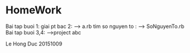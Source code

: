 # HomeWork
Bai tap buoi 1:
 giai pt bac 2: --> a.rb
 tim so nguyen to : --> SoNguyenTo.rb
Bai tap buoi 3,4: -->project abc


Le Hong Duc 20151009
